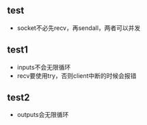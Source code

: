 ## test

- socket不必先recv，再sendall，两者可以并发

## test1

- inputs不会无限循环
- recv要使用try，否则client中断的时候会报错

## test2

- outputs会无限循环